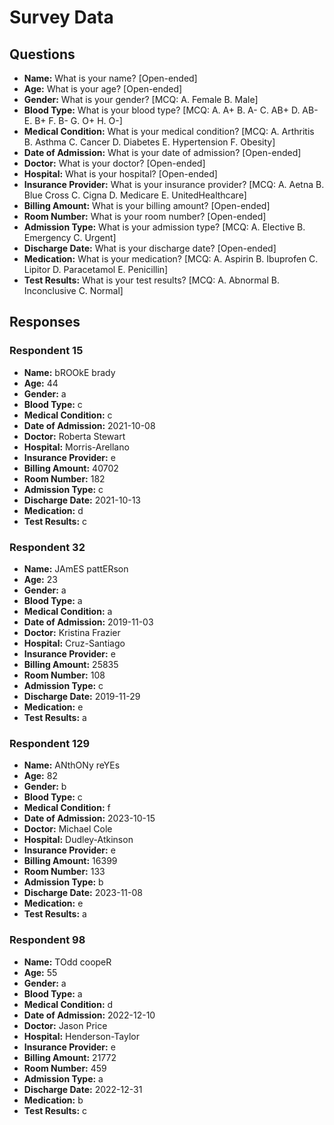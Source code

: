 # Survey Data

## Questions

- **Name:** What is your name? [Open-ended]
- **Age:** What is your age? [Open-ended]
- **Gender:** What is your gender? [MCQ: A. Female B. Male]
- **Blood Type:** What is your blood type? [MCQ: A. A+ B. A- C. AB+ D. AB- E. B+ F. B- G. O+ H. O-]
- **Medical Condition:** What is your medical condition? [MCQ: A. Arthritis B. Asthma C. Cancer D. Diabetes E. Hypertension F. Obesity]
- **Date of Admission:** What is your date of admission? [Open-ended]
- **Doctor:** What is your doctor? [Open-ended]
- **Hospital:** What is your hospital? [Open-ended]
- **Insurance Provider:** What is your insurance provider? [MCQ: A. Aetna B. Blue Cross C. Cigna D. Medicare E. UnitedHealthcare]
- **Billing Amount:** What is your billing amount? [Open-ended]
- **Room Number:** What is your room number? [Open-ended]
- **Admission Type:** What is your admission type? [MCQ: A. Elective B. Emergency C. Urgent]
- **Discharge Date:** What is your discharge date? [Open-ended]
- **Medication:** What is your medication? [MCQ: A. Aspirin B. Ibuprofen C. Lipitor D. Paracetamol E. Penicillin]
- **Test Results:** What is your test results? [MCQ: A. Abnormal B. Inconclusive C. Normal]

## Responses

### Respondent 15

- **Name:** bROOkE brady
- **Age:** 44
- **Gender:** a
- **Blood Type:** c
- **Medical Condition:** c
- **Date of Admission:** 2021-10-08
- **Doctor:** Roberta Stewart
- **Hospital:** Morris-Arellano
- **Insurance Provider:** e
- **Billing Amount:** 40702
- **Room Number:** 182
- **Admission Type:** c
- **Discharge Date:** 2021-10-13
- **Medication:** d
- **Test Results:** c

### Respondent 32

- **Name:** JAmES pattERson
- **Age:** 23
- **Gender:** a
- **Blood Type:** a
- **Medical Condition:** a
- **Date of Admission:** 2019-11-03
- **Doctor:** Kristina Frazier
- **Hospital:** Cruz-Santiago
- **Insurance Provider:** e
- **Billing Amount:** 25835
- **Room Number:** 108
- **Admission Type:** c
- **Discharge Date:** 2019-11-29
- **Medication:** e
- **Test Results:** a

### Respondent 129

- **Name:** ANthONy reYEs
- **Age:** 82
- **Gender:** b
- **Blood Type:** c
- **Medical Condition:** f
- **Date of Admission:** 2023-10-15
- **Doctor:** Michael Cole
- **Hospital:** Dudley-Atkinson
- **Insurance Provider:** e
- **Billing Amount:** 16399
- **Room Number:** 133
- **Admission Type:** b
- **Discharge Date:** 2023-11-08
- **Medication:** e
- **Test Results:** a

### Respondent 98

- **Name:** TOdd coopeR
- **Age:** 55
- **Gender:** a
- **Blood Type:** a
- **Medical Condition:** d
- **Date of Admission:** 2022-12-10
- **Doctor:** Jason Price
- **Hospital:** Henderson-Taylor
- **Insurance Provider:** e
- **Billing Amount:** 21772
- **Room Number:** 459
- **Admission Type:** a
- **Discharge Date:** 2022-12-31
- **Medication:** b
- **Test Results:** c

